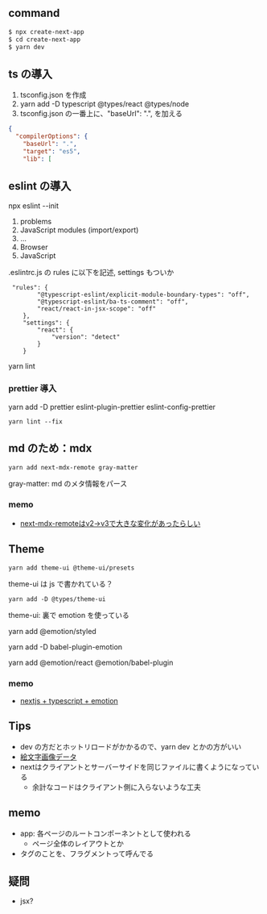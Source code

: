 ## command
``` sh
$ npx create-next-app
$ cd create-next-app
$ yarn dev
```

## ts の導入
1. tsconfig.json を作成
2. yarn add -D typescript @types/react @types/node
3. tsconfig.json の一番上に、"baseUrl": ".", を加える

``` json
{
  "compilerOptions": {
    "baseUrl": ".",
    "target": "es5",
    "lib": [
```

## eslint の導入
npx eslint --init

1. problems
1. JavaScript modules (import/export)
1. ...
1. Browser
1. JavaScript

.eslintrc.js の rules に以下を記述, settings もついか

```
 "rules": {
        "@typescript-eslint/explicit-module-boundary-types": "off",
        "@typescript-eslint/ba-ts-comment": "off",
        "react/react-in-jsx-scope": "off"
    },
    "settings": {
        "react": {
            "version": "detect"
        }
    }
```

yarn lint

### prettier 導入
yarn add -D prettier eslint-plugin-prettier eslint-config-prettier

```
yarn lint --fix
```

## md のため：mdx
```
yarn add next-mdx-remote gray-matter
```

gray-matter: md のメタ情報をパース

### memo
- [next-mdx-remoteはv2->v3で大きな変化があったらしい](https://github.com/hashicorp/next-mdx-remote/releases/tag/3.0.0)

## Theme
`yarn add theme-ui @theme-ui/presets`

theme-ui は js で書かれている？

`yarn add -D @types/theme-ui`

theme-ui: 裏で emotion を使っている

yarn add @emotion/styled

yarn add -D babel-plugin-emotion

yarn add @emotion/react @emotion/babel-plugin

### memo
- [nextjs + typescript + emotion](https://zenn.dev/iwakin999/articles/7a5e11e62ba668)



## Tips
- dev の方だとホットリロードがかかるので、yarn dev とかの方がいい
- [絵文字画像データ](https://emojipedia.org/)
- nextはクライアントとサーバーサイドを同じファイルに書くようになっている
  - 余計なコードはクライアント側に入らないような工夫

## memo
- app: 各ページのルートコンポーネントとして使われる
  - ページ全体のレイアウトとか
- タグのことを、フラグメントって呼んでる

## 疑問
- jsx?

